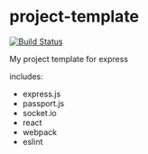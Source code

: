 # project-template

[![Build Status](https://travis-ci.org/geniusgordon/project-template.svg?branch=master)](https://travis-ci.org/geniusgordon/project-template)

My project template for express

includes:

- express.js
- passport.js
- socket.io
- react
- webpack
- eslint
